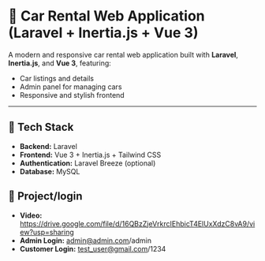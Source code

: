 # 🚗 Car Rental Web Application (Laravel + Inertia.js + Vue 3)

A modern and responsive car rental web application built with **Laravel**, **Inertia.js**, and **Vue 3**, featuring:

- Car listings and details
- Admin panel for managing cars
- Responsive and stylish frontend

---

## 🔧 Tech Stack

- **Backend:** Laravel 
- **Frontend:** Vue 3 + Inertia.js + Tailwind CSS
- **Authentication:** Laravel Breeze (optional)
- **Database:** MySQL

## 🔧 Project/login

- **Video:** https://drive.google.com/file/d/16QBzZjeVrkrcIEhbicT4ElUxXdzC8vA9/view?usp=sharing 
- **Admin Login:** admin@admin.com/admin
- **Customer Login:** test_user@gmail.com/1234
